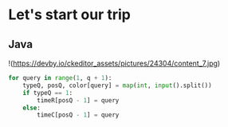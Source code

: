 # Let's start our trip
## Java
!(https://devby.io/ckeditor_assets/pictures/24304/content_7.jpg)
```python
for query in range(1, q + 1):
    typeQ, posQ, color[query] = map(int, input().split())
    if typeQ == 1:
        timeR[posQ - 1] = query
    else:
        timeC[posQ - 1] = query
```
